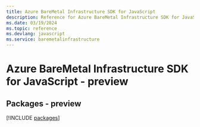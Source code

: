 ```yaml
---
title: Azure BareMetal Infrastructure SDK for JavaScript
description: Reference for Azure BareMetal Infrastructure SDK for JavaScript
ms.date: 03/19/2024
ms.topic: reference
ms.devlang: javascript
ms.service: baremetalinfrastructure
---
```

# Azure BareMetal Infrastructure SDK for JavaScript - preview
## Packages - preview
[!INCLUDE [packages](baremetal-infrastructure-index.md)]